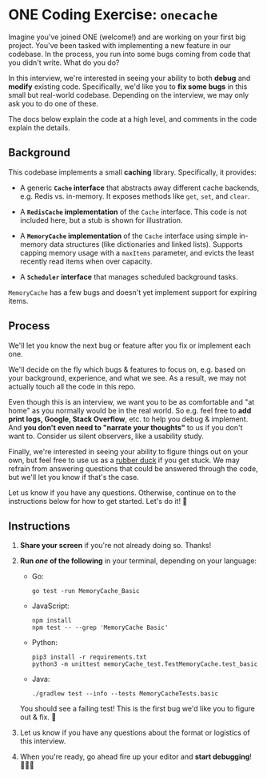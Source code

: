 # ONE Coding Exercise: `onecache`

Imagine you've joined ONE (welcome!) and are working on your first big project.
You've been tasked with implementing a new feature in our codebase.
In the process, you run into some bugs coming from code that you didn't write.
What do you do?

In this interview, we're interested in seeing your ability to both
**debug** and **modify** existing code.
Specifically, we'd like you to **fix some bugs** in this small but
real-world codebase. Depending on the interview, we may only ask you to do
one of these.

The docs below explain the code at a high level, and comments in the code explain the details.

## Background

This codebase implements a small **caching** library. Specifically, it provides:

- A generic **`Cache` interface** that abstracts away different cache backends,
  e.g. Redis vs. in-memory. It exposes methods like `get`, `set`, and `clear`.

- A **`RedisCache` implementation** of the `Cache` interface.
  This code is not included here, but a stub is shown for illustration.

- A **`MemoryCache` implementation** of the `Cache` interface using simple
  in-memory data structures (like dictionaries and linked lists).
  Supports capping memory usage with a `maxItems` parameter,
  and evicts the least recently read items when over capacity.

- A **`Scheduler` interface** that manages scheduled background tasks.

`MemoryCache` has a few bugs and doesn't yet implement support for expiring items.

## Process

We'll let you know the next bug or feature after you fix or implement each one.

We'll decide on the fly which bugs & features to focus on,
e.g. based on your background, experience, and what we see.
As a result, we may not actually touch all the code in this repo.

Even though this is an interview, we want you to be as comfortable and "at home"
as you normally would be in the real world.
So e.g. feel free to **add print logs, Google, Stack Overflow**, etc.
to help you debug & implement.
And **you don't even need to "narrate your thoughts"** to us if you don't want to.
Consider us silent observers, like a usability study.

Finally, we're interested in seeing your ability to figure things out on your own,
but feel free to use us as a [rubber duck](https://en.wikipedia.org/wiki/Rubber_duck_debugging)
if you get stuck.
We may refrain from answering questions that could be answered through the code,
but we'll let you know if that's the case.

Let us know if you have any questions. Otherwise, continue on to the instructions below
for how to get started. Let's do it! 🚀

## Instructions

1.  **Share your screen** if you're not already doing so. Thanks!

2.  **Run _one_ of the following** in your terminal, depending on your language:

    - Go:

      ```
      go test -run MemoryCache_Basic
      ```

    - JavaScript:

      ```
      npm install
      npm test -- --grep 'MemoryCache Basic'
      ```

    - Python:

      ```
      pip3 install -r requirements.txt
      python3 -m unittest memoryCache_test.TestMemoryCache.test_basic
      ```

    - Java:

      ```
      ./gradlew test --info --tests MemoryCacheTests.basic
      ```

    You should see a failing test!
    This is the first bug we'd like you to figure out & fix. 🐞

3.  Let us know if you have any questions
    about the format or logistics of this interview.

4.  When you're ready, go ahead fire up your editor and **start debugging**! 👩🏽‍💻
